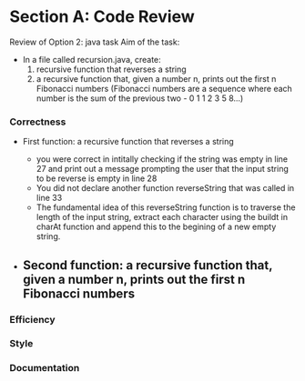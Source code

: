 # Section A: Code Review
Review of Option 2: java task 
Aim of the task: 
- In a file called recursion.java, create:
    1. recursive function that reverses a string
    2. a recursive function that, given a number n, prints out the first n Fibonacci numbers (Fibonacci numbers are a sequence where each number is the sum of the previous two - 0 1 1 2 3 5 8...)

### Correctness
- First function: a recursive function that reverses a string
    - you were correct in intitally checking if the string was empty in line 27 and print out a message prompting the user that the input string to be reverse is empty in line 28
    - You did not declare another function reverseString that was called in line 33 
    - The fundamental idea of this reverseString function is to traverse the length of the input string, extract each character using the buildt in charAt function and append this to the  begining of a new empty string.

- Second function: a recursive function that, given a number n, prints out the first n Fibonacci numbers 
    - 

### Efficiency

### Style

### Documentation